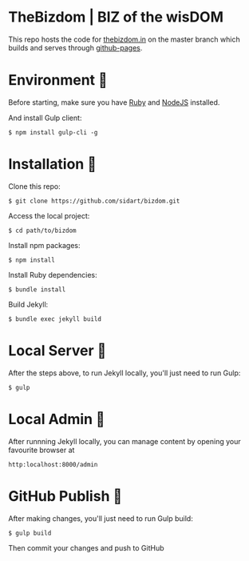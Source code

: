 # TheBizdom | BIZ of the wisDOM

This repo hosts the code for [thebizdom.in](https://www.thebizdom.in/) on the master branch which builds and serves through [github-pages](https://github.com/sidart/bizdom/deployments/activity_log?environment=github-pages).

# Environment :repeat_one:

Before starting, make sure you have [Ruby](https://www.ruby-lang.org/en/downloads/) and [NodeJS](https://nodejs.org/) installed.

And install Gulp client:
```
$ npm install gulp-cli -g
```

# Installation :repeat_one:

Clone this repo:
```
$ git clone https://github.com/sidart/bizdom.git
```

Access the local project:
```
$ cd path/to/bizdom
```

Install npm packages:
```
$ npm install
```

Install Ruby dependencies:
```
$ bundle install
```

Build Jekyll:
```
$ bundle exec jekyll build
```
  
# Local Server :repeat:

After the steps above, to run Jekyll locally, you'll just need to run Gulp:
```
$ gulp
```

# Local Admin :repeat:

After runnning Jekyll locally, you can manage content by opening your favourite browser at
```
http:localhost:8000/admin
```

# GitHub Publish :repeat:

After making changes, you'll just need to run Gulp build:
```
$ gulp build
```

Then commit your changes and push to GitHub

